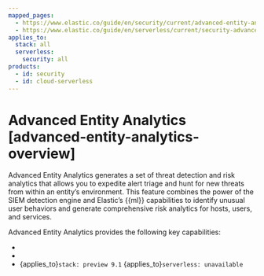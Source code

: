 ```yaml
---
mapped_pages:
  - https://www.elastic.co/guide/en/security/current/advanced-entity-analytics-overview.html
  - https://www.elastic.co/guide/en/serverless/current/security-advanced-entity-analytics.html
applies_to:
  stack: all
  serverless:
    security: all
products:
  - id: security
  - id: cloud-serverless
---
```


# Advanced Entity Analytics [advanced-entity-analytics-overview]

Advanced Entity Analytics generates a set of threat detection and risk analytics that allows you to expedite alert triage and hunt for new threats from within an entity’s environment. This feature combines the power of the SIEM detection engine and Elastic’s {{ml}} capabilities to identify unusual user behaviors and generate comprehensive risk analytics for hosts, users, and services.

Advanced Entity Analytics provides the following key capabilities:

* [](advanced-entity-analytics/entity-risk-scoring.md)
* [](advanced-entity-analytics/advanced-behavioral-detections.md)
* {applies_to}`stack: preview 9.1` {applies_to}`serverless: unavailable`	
 [](/solutions/security/advanced-entity-analytics/privileged-user-monitoring.md)
